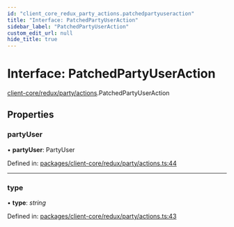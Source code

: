```yaml
---
id: "client_core_redux_party_actions.patchedpartyuseraction"
title: "Interface: PatchedPartyUserAction"
sidebar_label: "PatchedPartyUserAction"
custom_edit_url: null
hide_title: true
---
```


# Interface: PatchedPartyUserAction

[client-core/redux/party/actions](../modules/client_core_redux_party_actions.md).PatchedPartyUserAction

## Properties

### partyUser

• **partyUser**: PartyUser

Defined in: [packages/client-core/redux/party/actions.ts:44](https://github.com/xr3ngine/xr3ngine/blob/5c3dcaef1/packages/client-core/redux/party/actions.ts#L44)

___

### type

• **type**: *string*

Defined in: [packages/client-core/redux/party/actions.ts:43](https://github.com/xr3ngine/xr3ngine/blob/5c3dcaef1/packages/client-core/redux/party/actions.ts#L43)
